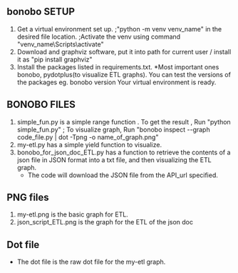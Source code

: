 bonobo SETUP
--------------
1. Get a virtual environment set up. ;"python -m venv venv_name" in the desired file location. ;Activate the venv using command "venv_name\Scripts\activate"
2. Download and graphviz software, put it into path for current user / install it as "pip install graphviz"
3. Install the packages listed in requirements.txt.
*Most important ones bonobo, pydotplus(to visualize ETL graphs).
You can test the versions of the packages eg. bonobo version
Your virtual environment is ready.

BONOBO FILES
-------------
1. simple_fun.py is a simple range function . To get the result , Run "python simple_fun.py" ; 
    To visualize graph, Run "bonobo inspect --graph code_file.py | dot -Tpng -o name_of_graph.png" 
2. my-etl.py has a simple yield function to visualize.
3. bonobo_for_json_doc_ETL.py has a function to retrieve the contents of a json file in JSON format into a txt file, and then visualizing the ETL graph.
   * The code will download the JSON file from the API_url specified.

PNG files
------------
1. my-etl.png is the basic graph for ETL.
2. json_script_ETL.png is the graph for the ETL of the json doc

Dot file
---------
* The dot file is the raw dot file for the my-etl graph.
